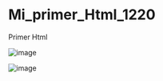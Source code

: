# Mi_primer_Html_1220
Primer Html 

![image](https://github.com/user-attachments/assets/99805f37-079d-4eac-aeb4-bcf8b1acdd5d)

![image](https://github.com/user-attachments/assets/fbe780ed-a0ec-4dd6-a5c0-d87bab0f0c36)
